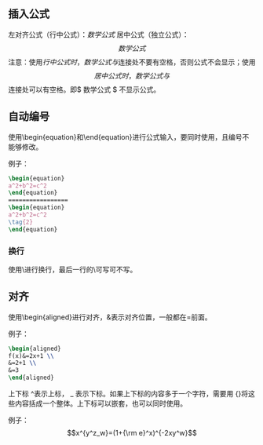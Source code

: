 

## 插入公式
左对齐公式（行中公式）：$数学公式$
居中公式（独立公式）：$$数学公式$$
注意：使用$行中公式时，数学公式与$连接处不要有空格，否则公式不会显示；使用$$居中公式时，数学公式与$$连接处可以有空格。即$ 数学公式 $ 不显示公式。


## 自动编号
使用\begin{equation}和\end{equation}进行公式输入，要同时使用，且编号不能够修改。

例子：
```latex
\begin{equation}
a^2+b^2=c^2
\end{equation}
=================
\begin{equation}
a^2+b^2=c^2
\tag{2}
\end{equation}
```

### 换行
使用\\进行换行，最后一行的\\可写可不写。

## 对齐
使用\begin{aligned}进行对齐，&表示对齐位置，一般都在=前面。

例子：
```latex
\begin{aligned}
f(x)&=2x+1 \\
&=2+1 \\
&=3
\end{aligned}
```

上下标
^表示上标， _ 表示下标。如果上下标的内容多于一个字符，需要用 {}将这些内容括成一个整体。上下标可以嵌套，也可以同时使用。

例子：
$$x^{y^z_w}=(1+{\rm e}^x)^{-2xy^w}$$

